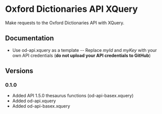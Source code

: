 # Oxford Dictionaries API XQuery
Make requests to the Oxford Dictionaries API with XQuery.
## Documentation
- Use od-api.xquery as a template
-- Replace *myId* and *myKey* with your own API credentials (**do not upload your API credentials to GitHub**)
## Versions
### 0.1.0
- Added API 1.5.0 thesaurus functions (od-api-basex.xquery)
- Added od-api.xquery
- Added od-api-basex.xquery